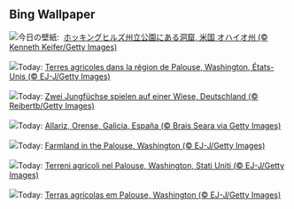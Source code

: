 ## Bing Wallpaper
![](https://www.bing.com/th?id=OHR.RockHouse_JA-JP8879635056_UHD.jpg&w=1000)今日の壁紙: &nbsp;[ホッキングヒルズ州立公園にある洞窟, 米国 オハイオ州 (© Kenneth Keifer/Getty Images)](https://www.bing.com/th?id=OHR.RockHouse_JA-JP8879635056_UHD.jpg)
<br><br/>
![](https://www.bing.com/th?id=OHR.PalouseHills_FR-FR4301002543_UHD.jpg&w=1000)Today: [Terres agricoles dans la région de Palouse, Washington, États-Unis (© EJ-J/Getty Images)](https://www.bing.com/th?id=OHR.PalouseHills_FR-FR4301002543_UHD.jpg)
<br><br/>
![](https://www.bing.com/th?id=OHR.FoxCubs_DE-DE0132480419_UHD.jpg&w=1000)Today: [Zwei Jungfüchse spielen auf einer Wiese, Deutschland (© Reibertb/Getty Images)](https://www.bing.com/th?id=OHR.FoxCubs_DE-DE0132480419_UHD.jpg)
<br><br/>
![](https://www.bing.com/th?id=OHR.ApostolSantiagoGalicia_ES-ES8270984455_UHD.jpg&w=1000)Today: [Allariz, Orense, Galicia, España (© Brais Seara via Getty Images)](https://www.bing.com/th?id=OHR.ApostolSantiagoGalicia_ES-ES8270984455_UHD.jpg)
<br><br/>
![](https://www.bing.com/th?id=OHR.PalouseHills_EN-GB6935137102_UHD.jpg&w=1000)Today: [Farmland in the Palouse, Washington (© EJ-J/Getty Images)](https://www.bing.com/th?id=OHR.PalouseHills_EN-GB6935137102_UHD.jpg)
<br><br/>
![](https://www.bing.com/th?id=OHR.PalouseHills_IT-IT1015358131_UHD.jpg&w=1000)Today: [Terreni agricoli nel Palouse, Washington, Stati Uniti (© EJ-J/Getty Images)](https://www.bing.com/th?id=OHR.PalouseHills_IT-IT1015358131_UHD.jpg)
<br><br/>
![](https://www.bing.com/th?id=OHR.PalouseHills_PT-BR1134118082_UHD.jpg&w=1000)Today: [Terras agrícolas em Palouse, Washington (© EJ-J/Getty Images)](https://www.bing.com/th?id=OHR.PalouseHills_PT-BR1134118082_UHD.jpg)
<br><br/>
